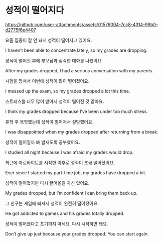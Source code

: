 # 성적이 떨어지다


https://github.com/user-attachments/assets/01576004-7cc8-4314-99b0-d2775f6e4407



요즘 집중이 잘 안 돼서 성적이 떨어지고 있어요.

I haven’t been able to concentrate lately, so my grades are dropping.


성적이 떨어진 후에 부모님과 심각한 대화를 나눴어요.

After my grades dropped, I had a serious conversation with my parents.


시험을 망쳐서 이번에 성적이 많이 떨어졌어요.

I messed up the exam, so my grades dropped a lot this time.


스트레스를 너무 많이 받아서 성적이 떨어진 것 같아요.

I think my grades dropped because I’ve been under too much stress.


휴학 후 복학했는데 성적이 떨어져서 실망했어요.

I was disappointed when my grades dropped after returning from a break.


성적이 떨어질까 봐 밤새도록 공부했어요.

I studied all night because I was afraid my grades would drop.


최근에 아르바이트를 시작한 이후로 성적이 조금 떨어졌어요.

Ever since I started my part-time job, my grades have dropped a bit.


성적이 떨어졌지만 다시 끌어올릴 자신 있어요.

My grades dropped, but I’m confident I can bring them back up.


그 친구는 게임에 빠져서 성적이 완전히 떨어졌어요.

He got addicted to games and his grades totally dropped.


성적이 떨어졌다고 포기하지 마세요. 다시 시작하면 돼요.

Don’t give up just because your grades dropped. You can start again.


